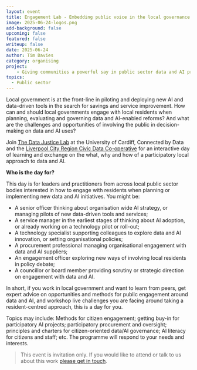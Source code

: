 ```yaml
---
layout: event
title: Engagement Lab - Embedding public voice in the local governance of data and AI innovation
image: 2025-06-24-logos.png
add-background: false
upcoming: false
featured: false
writeup: false
date: 2025-06-24
author: Tim Davies
category: organising
project: 
    - Giving communities a powerful say in public sector data and AI projects
topics:
  - Public sector
---
```


Local government is at the front-line in piloting and deploying new AI and data-driven tools in the search for savings and service improvement. How can and should local governments engage with local residents when planning, evaluating and governing data and AI-enabled reforms? And what are the challenges and opportunities of involving the public in decision-making on data and AI uses?

<!--more-->

Join [The Data Justice Lab](https://datajusticelab.org/) at the University of Cardiff, Connected by Data and the [Liverpool City Region Civic Data Co-operative](https://civicdatacooperative.com/) for an interactive day of learning and exchange on the what, why and how of a participatory local approach to data and AI. 

**Who is the day for?**

This day is for leaders and practitioners from across local public sector bodies interested in how to engage with residents when planning or implementing new data and AI initiatives. You might be:

* A senior officer thinking about organisation wide AI strategy, or managing pilots of new data-driven tools and services;
* A service manager in the earliest stages of thinking about AI adoption, or already working on a technology pilot or roll-out;
* A technology specialist supporting colleagues to explore data and AI innovation, or setting organisational policies;
* A procurement professional managing organisational engagement with data and AI suppliers;
* An engagement officer exploring new ways of involving local residents in policy debate;
* A councillor or board member providing scrutiny or strategic direction on engagement with data and AI.

In short, if you work in local government and want to learn from peers, get expert advice on opportunities and methods for public engagement around data and AI, and workshop live challenges you are facing around taking a resident-centred approach, this is a day for you. 

Topics may include: Methods for citizen engagement; getting buy-in for participatory AI projects; participatory procurement and oversight; principles and charters for citizen-oriented data/AI governance; AI literacy for citizens and staff; etc. The programme will respond to your needs and interests. 

> This event is invitation only. If you would like to attend or talk to us about this work  [please get in touch](mailto:tim@connectedbydata.org).